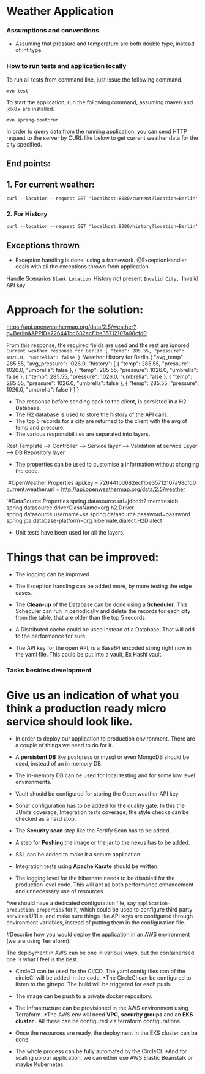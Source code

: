 # Weather Application

### Assumptions and conventions

   - Assuming that pressure and temperature are both double type, instead of int type.

### How to run tests and application locally

  To run all tests from command line, just issue the following command.
  
```
mvn test
```

  To start the application, run the following command, assuming maven and jdk8+ are installed.
    
```
mvn spring-boot:run 
```

  In order to query data from the running application, you can send HTTP request to the server by CURL like below to get current weather data for the city specified. 

## End points:
## 1. For current weather:
```
curl --location --request GET 'localhost:8080/current?location=Berlin'
```

### 2. For History
  
```
curl --location --request GET 'localhost:8080/history?location=Berlin'
```
## Exceptions thrown
* Exception handling is done, using a framework. @ExceptionHandler deals with  all the exceptions thrown from application.

Handle Scenarios 
`Blank Location
`History not present
`Invalid City,
`Invalid API key

# Approach for the solution:
  
https://api.openweathermap.org/data/2.5/weather?q=Berlin&APPID=726441bd682ecf1be35712107a98cfd0

From this response, the required fields are used and the rest are ignored.
`Current weather response for Berlin
{
    "temp": 285.55,
    "pressure": 1026.0,
    "umbrella": false
}
`Weather History for Berlin
       {
    "avg_temp": 285.55,
    "avg_pressure": 1026.0,
    "history": [
        {
            "temp": 285.55,
            "pressure": 1026.0,
            "umbrella": false
        },
        {
            "temp": 285.55,
            "pressure": 1026.0,
            "umbrella": false
        },
        {
            "temp": 285.55,
            "pressure": 1026.0,
            "umbrella": false
        },
        {
            "temp": 285.55,
            "pressure": 1026.0,
            "umbrella": false
        },
        {
            "temp": 285.55,
            "pressure": 1026.0,
            "umbrella": false
        }
    ]
}

* The response before sending back to the client, is persisted in a H2 Database. 
* The H2 database is used to store the history of the API calls. 
* The top 5 records for a city are returned to the client with the avg of temp and pressure.
* The various responsibilities are separated into layers. 
  
Rest Template --> Controller --> Service layer --> Validation at service Layer --> DB Repository layer

* The properties can be used to customise a information without changing the code. 

`#OpenWeather Properties
api.key = 726441bd682ecf1be35712107a98cfd0
current.weather.url = http://api.openweathermap.org/data/2.5/weather

`#DataSource Properties
spring.datasource.url=jdbc:h2:mem:testdb
spring.datasource.driverClassName=org.h2.Driver
spring.datasource.username=sa
spring.datasource.password=password
spring.jpa.database-platform=org.hibernate.dialect.H2Dialect

* Unit tests have been used for all the layers.


# Things that can be improved:
* The logging can be improved
* The Exception handling can be added more, by more testing the edge cases. 
* The **Clean-up** of the Database can be done using a **Scheduler**. This Scheduler can run in periodically and delete the records for each city from the table, that are older than the top 5 records.
  
* A Distributed cache could be used instead of a Database. That will add to the performance for sure.
* The API key for the open API, is a Base64 encoded string right now in the yaml file. This could be put into a vault, Ex Hashi vault.



### Tasks besides development

# Give us an indication of what you think a production ready micro service should look like.

* In order to deploy our application to production environment. There are a couple of things we need to do for it.

* A **persistent DB** like postgress or mysql or even MongoDB should be   used, instead of an in memory DB.
  
* The in-memory DB can be used for local testing and for some low level environments.
  
* Vault should be configured for storing the Open weather API key.
  
* Sonar configuration has to be added for the quality gate. In this the JUnits coverage, Integration tests coverage, the style checks can be checked as a hard stop.
 
* The **Security scan** step like the Fortify Scan  has to be added.

* A step for **Pushing** the image or the jar to the nexus has to be added. 
* SSL can be added to make it a secure application.
* Integration tests using **Apache Karate** should be written.
* The logging level for the hibernate needs to be disabled for the production level code. This will act as both performance enhancement and unnecessary use of resources. 

   
*we should have a dedicated configuration file, say `application-production.properties` for it, which could be used to configure third party services URLs, and make sure things like API keys are configured through environment variables, instead of putting them in the configuration file.




#Describe how you would deploy the application in an AWS environment (we are using Terraform).

The deployment in AWS can be one in various ways, but the containerised one is what I feel is the best.
* CircleCI can be used for the CI/CD. The yaml config files can of the circleCI will be added in the code. 
*The CircleCI can be configured to listen to the gitrepo. The build will be triggered for each push.
  
* The image can be push to a private docker repository. 
* The Infrastructure can be provisioned in the AWS environment using Terraform.
*The AWS env will need **VPC**, **security groups** and an **EKS cluster** . All these can be configured via terraform configurations.
  
* Once the resources are ready, the deployment in the EKS cluster can be done. 
       
* The whole process can be fully automated by the CircleCI. 
*And for scaling up our application, we can either use AWS Elastic Beanstalk or maybe Kubernetes.



